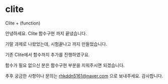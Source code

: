 # clite
Clite + (function)

안녕하세요. Clite 함수구현 까지 끝냈습니다.

기말 과제로 나왔었는데, 시험끝나고 까지 만들었습니다.

기존 Clite에서 함수까지 추가를 진행하였구요.

함수가 필요 없으신 분은 함수구현 부분을 지워주시면 되겠습니다.

추후 궁금한 사항이나 문의는 rhkddn5161@naver.com 으로 보내주세요. 감사합니다.
